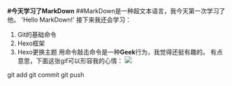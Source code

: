 **#今天学习了MarkDown**
##MarkDown是一种超文本语言，我今天第一次学习了他。
'Hello MarkDown!'
接下来我还会学习：
1. Git的基础命令
1. Hexo框架
1. Hexo更换主题
用命令敲击命令是一种**Geek**行为，我觉得还挺有趣的。
有点意思，下面这张gif可以形容我的心情：
![](https://qgt-style.oss-cn-hangzhou.aliyuncs.com/newcoursep4/g1/g1-2-2/tenor.gif)

git add
git commit
git push

